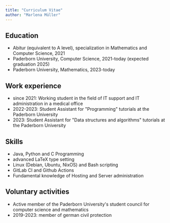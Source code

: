 ```yaml
---
title: "Curriculum Vitae"
author: "Marlena Müller"
---
```


## Education

* Abitur (equivalent to A level), specialization in Mathematics and Computer Science, 2021
* Paderborn University, Computer Science, 2021-today (expected graduation 2025)
* Paderborn University, Mathematics, 2023-today

## Work experience

* since 2021: Working student in the field of IT support and IT administration in a medical office
* 2022-2023: Student Assistant for "Programming" tutorials at the Paderborn University
* 2023: Student Assistant for "Data structures and algorithms" tutorials at the Paderborn University

## Skills

* Java, Python and C Programming
* advanced LaTeX type setting
* Linux (Debian, Ubuntu, NixOS) and Bash scripting
* GitLab CI and Github Actions
* Fundamental knowledge of Hosting and Server administration
  
## Voluntary activities

* Active member of the Paderborn University's student council for computer science and mathematics
* 2019-2023: member of german civil protection

